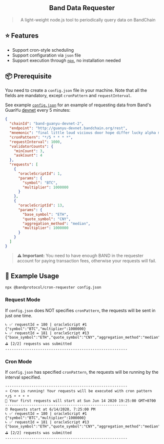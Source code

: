  <div align="center">
 <!-- <img align="center" width="180" src="https://i.imgur.com/62VsVXD.png" /> -->
  <h2>Band Data Requester</h2>
  <blockquote>A light-weight node.js tool to periodically query data on BandChain</blockquote>
</div>

## ⭐️ Features

- Support cron-style scheduling
- Support configuration via `json` file
- Support execution through [`npx`](https://www.npmjs.com/package/npx), no installation needed

## 📦 Prerequisite

You need to create a `config.json` file in your machine. Note that all the fields are mandatory, except `cronPattern` and `requestInterval`.

See example [`config.json`](./config.json) for an example of requesting data from Band's GuanYu [devnet](https://guanyu-devnet.cosmoscan.io/) every 5 minutes:

```json
{
  "chainId": "band-guanyu-devnet-2",
  "endpoint": "http://guanyu-devnet.bandchain.org/rest",
  "mnemonic": "final little loud vicious door hope differ lucky alpha morning clog oval milk repair off course indicate stumble remove nest position journey throw crane",
  "cronPattern": "*/5 * * * *",
  "requestInterval": 1000,
  "validatorCounts": {
    "minCount": 3,
    "askCount": 4
  },
  "requests": [
    {
      "oracleScriptId": 1,
      "params": {
        "symbol": "BTC",
        "multiplier": 1000000
      }
    },
    {
      "oracleScriptId": 13,
      "params": {
        "base_symbol": "ETH",
        "quote_symbol": "CNY",
        "aggregation_method": "median",
        "multiplier": 1000000
      }
    }
  ]
}
```

> **⚠️ Important:** You need to have enough BAND in the requester account for paying transaction fees, otherwise your requests will fail.

## 💎 Example Usage

```bash
npx @bandprotocol/cron-requester config.json
```

### Request Mode
If `config.json` does NOT specifies `cronPattern`, the requests will be sent in just one time.

```
∟ ✅ requestId = 180 | oracleScript #1 {"symbol":"BTC","multiplier":1000000}
∟ ✅ requestId = 181 | oracleScript #13 {"base_symbol":"ETH","quote_symbol":"CNY","aggregation_method":"median","multiplier":1000000}
⛳️ [2/2] requests was submitted
--------------------------------------------------------
```

### Cron Mode
If `config.json` has specified `cronPattern`, the requests will be running by the interval specified.

```
--------------------------------------------------------
⭐️ Cron is running! Your requests will be executed with cron pattern */5 * * * *
📆 Your first requests will start at Sun Jun 14 2020 19:25:00 GMT+0700
--------------------------------------------------------
⏰ Requests start at 6/14/2020, 7:25:00 PM
∟ ✅ requestId = 180 | oracleScript #1 {"symbol":"BTC","multiplier":1000000}
∟ ✅ requestId = 181 | oracleScript #13 {"base_symbol":"ETH","quote_symbol":"CNY","aggregation_method":"median","multiplier":1000000}
⛳️ [2/2] requests was submitted
--------------------------------------------------------
```
